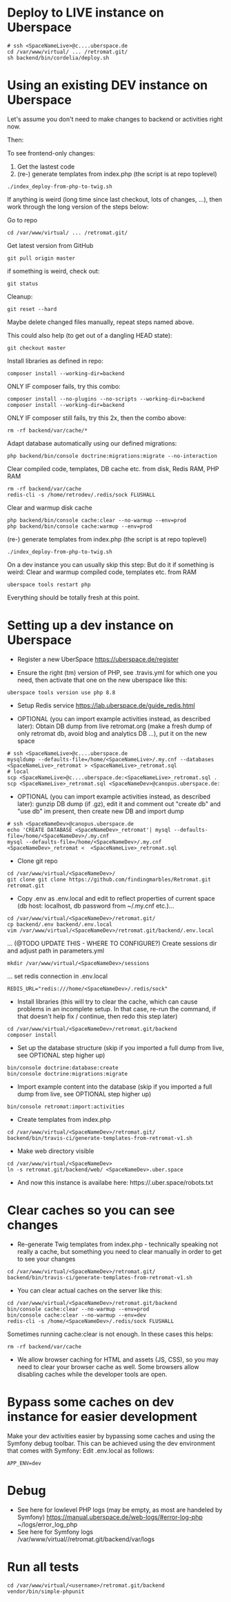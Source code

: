Deploy to LIVE instance on Uberspace
========
```
# ssh <SpaceNameLive>@c....uberspace.de
cd /var/www/virtual/ ... /retromat.git/
sh backend/bin/cordelia/deploy.sh
```

Using an existing DEV instance on Uberspace
========
Let's assume you don't need to make changes to backend or activities right now.

Then:

To see frontend-only changes:

1. Get the lastest code
2. (re-) generate templates from index.php (the script is at repo toplevel)
```
./index_deploy-from-php-to-twig.sh
```
If anything is weird (long time since last checkout, lots of changes, ...), then work through the long version of the steps below:

Go to repo
```
cd /var/www/virtual/ ... /retromat.git/
```

Get latest version from GitHub
```
git pull origin master
```

if something is weird, check out:
```
git status
```
Cleanup:
```
git reset --hard
```
Maybe delete changed files manually, repeat steps named above.

This could also help (to get out of a dangling HEAD state):
```
git checkout master
```

Install libraries as defined in repo:
```
composer install --working-dir=backend
```
ONLY IF composer fails, try this combo:
```
composer install --no-plugins --no-scripts --working-dir=backend
composer install --working-dir=backend
```
ONLY IF composer still fails, try this 2x, then the combo above:
```
rm -rf backend/var/cache/*
```

Adapt database automatically using our defined migrations:
```
php backend/bin/console doctrine:migrations:migrate --no-interaction
```

Clear compiled code, templates, DB cache etc. from disk, Redis RAM, PHP RAM
```
rm -rf backend/var/cache
redis-cli -s /home/retrodev/.redis/sock FLUSHALL
```
Clear and warmup disk cache
```
php backend/bin/console cache:clear --no-warmup --env=prod
php backend/bin/console cache:warmup --env=prod
```

(re-) generate templates from index.php (the script is at repo toplevel) 
```
./index_deploy-from-php-to-twig.sh
```

On a dev instance you can usually skip this step:
But do it if something is weird:
Clear and warmup compiled code, templates etc. from RAM
```
uberspace tools restart php
```

Everything should be totally fresh at this point.

Setting up a dev instance on Uberspace
========

* Register a new UberSpace https://uberspace.de/register

* Ensure the right (tm) version of PHP, see .travis.yml for which one you need, then activate that one on the new uberspace like this:
```
uberspace tools version use php 8.8
```

* Setup Redis service https://lab.uberspace.de/guide_redis.html

* OPTIONAL (you can import example activities instead, as described later): Obtain DB dump from live retromat.org (make a fresh dump of only retromat db, avoid blog and analytics DB ...), put it on the new space
```
# ssh <SpaceNameLive>@c....uberspace.de
mysqldump --defaults-file=/home/<SpaceNameLive>/.my.cnf --databases <SpaceNameLive>_retromat > <SpaceNameLive>_retromat.sql
# local
scp <SpaceNameLive>@c....uberspace.de:<SpaceNameLive>_retromat.sql .
scp <SpaceNameLive>_retromat.sql <SpaceNameDev>@canopus.uberspace.de:
```
* OPTIONAL (you can import example activities instead, as described later): gunzip DB dump (if .gz), edit it and comment out "create db" and "use db" im present, then create new DB and import dump
```
# ssh <SpaceNameDev>@canopus.uberspace.de
echo 'CREATE DATABASE <SpaceNameDev>_retromat'| mysql --defaults-file=/home/<SpaceNameDev>/.my.cnf
mysql --defaults-file=/home/<SpaceNameDev>/.my.cnf <SpaceNameDev>_retromat <  <SpaceNameLive>_retromat.sql
```
* Clone git repo
```
cd /var/www/virtual/<SpaceNameDev>/
git clone git clone https://github.com/findingmarbles/Retromat.git retromat.git
```
* Copy .env as .env.local and edit to reflect properties of current space (db host: localhost, db password from ~/.my.cnf etc.)...

```
cd /var/www/virtual/<SpaceNameDev>/retromat.git/
cp backend/.env backend/.env.local
vim /var/www/virtual/<SpaceNameDev>/retromat.git/backend/.env.local
```
... (@TODO UPDATE THIS - WHERE TO CONFIGURE?) Create sessions dir and adjust path in parameters.yml
```
mkdir /var/www/virtual/<SpaceNameDev>/sessions
```
... set redis connection in .env.local
```
REDIS_URL="redis:///home/<SpaceNameDev>/.redis/sock"
```
* Install libraries (this will try to clear the cache, which can cause problems in an incomplete setup. In that case, re-run the command, if that doesn't help fix / continue, then redo this step later)
```
cd /var/www/virtual/<SpaceNameDev>/retromat.git/backend
composer install
```
* Set up the database structure (skip if you imported a full dump from live, see OPTIONAL step higher up)
```
bin/console doctrine:database:create
bin/console doctrine:migrations:migrate
```
 
* Import example content into the database  (skip if you imported a full dump from live, see OPTIONAL step higher up)
```
bin/console retromat:import:activities
```

* Create templates from index.php
```
cd /var/www/virtual/<SpaceNameDev>/retromat.git/
backend/bin/travis-ci/generate-templates-from-retromat-v1.sh
```
* Make web directory visible
```
cd /var/www/virtual/<SpaceNameDev>
ln -s retromat.git/backend/web/ <SpaceNameDev>.uber.space
```
* And now this instance is availabe here: https://<SpaceNameDev>.uber.space/robots.txt

# Clear caches so you can see changes
* Re-generate Twig templates from index.php - technically speaking not really a cache, but something you need to clear manually in order to get to see your changes
```
cd /var/www/virtual/<SpaceNameDev>/retromat.git/
backend/bin/travis-ci/generate-templates-from-retromat-v1.sh
```
* You can clear actual caches on the server like this:
```
cd /var/www/virtual/<SpaceNameDev>/retromat.git/backend
bin/console cache:clear --no-warmup --env=prod
bin/console cache:clear --no-warmup --env=dev
redis-cli -s /home/<SpaceNameDev>/.redis/sock FLUSHALL
```
Sometimes running cache:clear is not enough. In these cases this helps:
```
rm -rf backend/var/cache
```
* We allow browser caching for HTML and assets (JS, CSS), so you may need to clear your browser cache as well. Some browsers allow disabling caches while the developer tools are open.

# Bypass some caches on dev instance for easier development
Make your dev activities easier by bypassing some caches and using the Symfony debug toolbar. This can be achieved using the dev environment that comes with Symfony: Edit .env.local  as follows:
```
APP_ENV=dev
```

# Debug
* See here for lowlevel PHP logs (may be empty, as most are handeled by Symfony)
https://manual.uberspace.de/web-logs/#error-log-php
~/logs/error_log_php
* See here for Symfony logs
/var/www/virtual/<SpaceNameDev>/retromat.git/backend/var/logs

# Run all tests
```
cd /var/www/virtual/<username>/retromat.git/backend
vendor/bin/simple-phpunit
```
